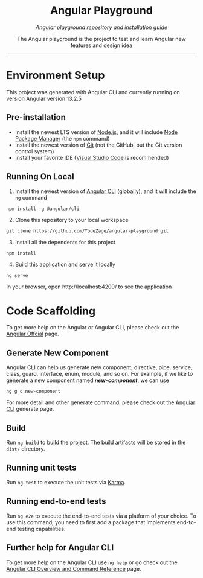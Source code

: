 <h1 align="center">Angular Playground</h1>

<p align="center">
  <i>
    Angular playground repository and installation guide
  </i>
</p>

<p align="center">
  The Angular playground is the project to test and learn Angular new features and design idea
</p>

<hr>

# Environment Setup

This project was generated with Angular CLI and currently running on version Angular version 13.2.5

## Pre-installation
- Install the newest LTS version of [Node.js](https://nodejs.org/en/), and it will include [Node Package Manager](https://docs.npmjs.com/getting-started) (the ```npm``` command)
- Install the newest version of [Git](https://git-scm.com/) (not the GitHub, but the Git version control system)
- Install your favorite IDE ([Visual Studio Code](https://code.visualstudio.com/) is recommended)

## Running On Local
1. Install the newest version of [Angular CLI](https://angular.io/cli) (globally), and it will include the ```ng``` command
  ```
  npm install -g @angular/cli
  ```

2. Clone this repository to your local workspace
  ```
  git clone https://github.com/YodeZage/angular-playground.git
  ```

3. Install all the dependents for this project
  ```
  npm install
  ```

4. Build this application and serve it locally
  ```
  ng serve
  ```
  In your browser, open http://localhost:4200/ to see the application



# Code Scaffolding

To get more help on the Angular or Angular CLI, please check out the [Angular Offcial](https://angular.io/) page.

## Generate New Component
Angular CLI can help us generate new component, directive, pipe, service, class, guard, interface, enum, module, and so on. For example, if we like to generate a new component named ***new-component***, we can use

  ```
  ng g c new-component
  ```

  For more detail and other generate command, please check out the [Angular CLI](https://angular.io/cli/generate) generate page.

## Build
Run `ng build` to build the project. The build artifacts will be stored in the `dist/` directory.

## Running unit tests
Run `ng test` to execute the unit tests via [Karma](https://karma-runner.github.io).

## Running end-to-end tests
Run `ng e2e` to execute the end-to-end tests via a platform of your choice. To use this command, you need to first add a package that implements end-to-end testing capabilities.

## Further help for Angular CLI
To get more help on the Angular CLI use `ng help` or go check out the [Angular CLI Overview and Command Reference](https://angular.io/cli) page.
